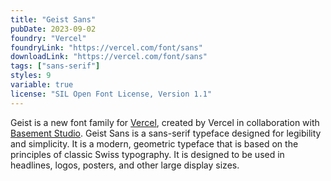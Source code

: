 ```yaml
---
title: "Geist Sans"
pubDate: 2023-09-02
foundry: "Vercel"
foundryLink: "https://vercel.com/font/sans"
downloadLink: "https://vercel.com/font/sans"
tags: ["sans-serif"]
styles: 9
variable: true
license: "SIL Open Font License, Version 1.1"
---
```


Geist is a new font family for [Vercel](https://vercel.com/design), created by Vercel in collaboration with [Basement Studio](https://basement.studio/). Geist Sans is a sans-serif typeface designed for legibility and simplicity. It is a modern, geometric typeface that is based on the principles of classic Swiss typography. It is designed to be used in headlines, logos, posters, and other large display sizes.
